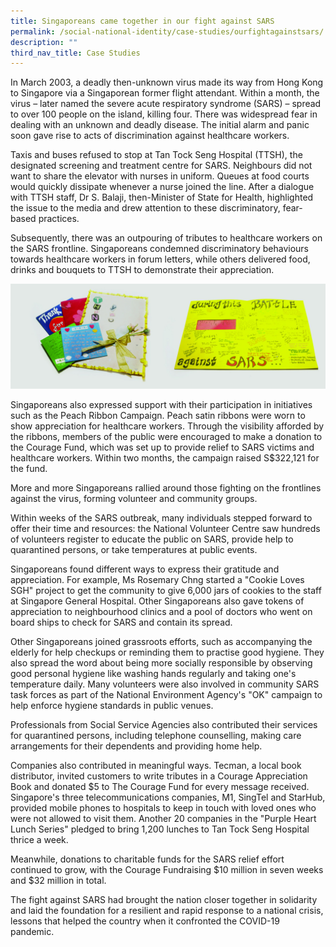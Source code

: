 ```yaml
---
title: Singaporeans came together in our fight against SARS
permalink: /social-national-identity/case-studies/ourfightagainstsars/
description: ""
third_nav_title: Case Studies
---
```



In March 2003, a deadly then-unknown virus made its way from Hong Kong to Singapore via a Singaporean former flight attendant. Within a month, the virus – later named the severe acute respiratory syndrome (SARS) – spread to over 100 people on the island, killing four. There was widespread fear in dealing with an unknown and deadly disease. The initial alarm and panic soon gave rise to acts of discrimination against healthcare workers.

Taxis and buses refused to stop at Tan Tock Seng Hospital (TTSH), the designated screening and treatment centre for SARS. Neighbours did not want to share the elevator with nurses in uniform. Queues at food courts would quickly dissipate whenever a nurse joined the line. After a dialogue with TTSH staff, Dr S. Balaji, then-Minister of State for Health, highlighted the issue to the media and drew attention to these discriminatory, fear-based practices.

Subsequently, there was an outpouring of tributes to healthcare workers on the SARS frontline. Singaporeans condemned discriminatory behaviours towards healthcare workers in forum letters, while others delivered food, drinks and bouquets to TTSH to demonstrate their appreciation.

![](/images/society/case-studies/sars.jpg)

Singaporeans also expressed support with their participation in initiatives such as the Peach Ribbon Campaign. Peach satin ribbons were worn to show appreciation for healthcare workers. Through the visibility afforded by the ribbons, members of the public were encouraged to make a donation to the Courage Fund, which was set up to provide relief to SARS victims and healthcare workers. Within two months, the campaign raised S$322,121 for the fund. 

More and more Singaporeans rallied around those fighting on the frontlines against the virus, forming volunteer and community groups. 

Within weeks of the SARS outbreak, many individuals stepped forward to offer their time and resources: the National Volunteer Centre saw hundreds of volunteers register to educate the public on SARS, provide help to quarantined persons, or take temperatures at public events.  

Singaporeans found different ways to express their gratitude and appreciation. For example, Ms Rosemary Chng started a "Cookie Loves SGH" project to get the community to give 6,000 jars of cookies to the staff at Singapore General Hospital.  Other Singaporeans also gave tokens of appreciation to neighbourhood clinics and a pool of doctors who went on board ships to check for SARS and contain its spread. 

Other Singaporeans joined grassroots efforts, such as accompanying the elderly for help checkups or reminding them to practise good hygiene. They also spread the word about being more socially responsible by observing good personal hygiene like washing hands regularly and taking one's temperature daily. Many volunteers were also involved in community SARS task forces as part of the National Environment Agency's "OK" campaign to help enforce hygiene standards in public venues.  

Professionals from Social Service Agencies also contributed their services for quarantined persons, including telephone counselling, making care arrangements for their dependents and providing home help.  

Companies also contributed in meaningful ways. Tecman, a local book distributor, invited customers to write tributes in a Courage Appreciation Book and donated $5 to The Courage Fund for every message received. Singapore's three telecommunications companies, M1, SingTel and StarHub, provided mobile phones to hospitals to keep in touch with loved ones who were not allowed to visit them. Another 20 companies in the "Purple Heart Lunch Series" pledged to bring 1,200 lunches to Tan Tock Seng Hospital thrice a week. 

Meanwhile, donations to charitable funds for the SARS relief effort continued to grow, with the Courage Fundraising $10 million in seven weeks and $32 million in total. 

The fight against SARS had brought the nation closer together in solidarity and laid the foundation for a resilient and rapid response to a national crisis, lessons that helped the country when it confronted the COVID-19 pandemic.